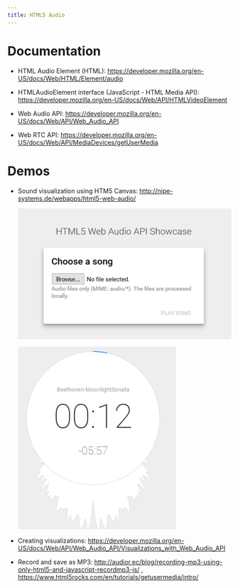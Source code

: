 ```yaml
---
title: HTML5 Audio
---
```


Documentation
=============

-   HTML Audio Element (HTML):
    <https://developer.mozilla.org/en-US/docs/Web/HTML/Element/audio>

-   HTMLAudioElement interface (JavaScript - HTML Media API):
    <https://developer.mozilla.org/en-US/docs/Web/API/HTMLVideoElement>

-   Web Audio API:
    <https://developer.mozilla.org/en-US/docs/Web/API/Web_Audio_API>

-   Web RTC API:
    <https://developer.mozilla.org/en-US/docs/Web/API/MediaDevices/getUserMedia>

Demos
=====

-   Sound visualization using HTM5 Canvas:
    <http://nipe-systems.de/webapps/html5-web-audio/>

    ![C:\\Users\\lcotfas\\AppData\\Local\\Microsoft\\Windows\\INetCacheContent.Word\\2016-11-29 (1).png](media/c8745b6ff83e5e27f9cbb44776ebcfca.png)

    ![C:\\Users\\lcotfas\\AppData\\Local\\Microsoft\\Windows\\INetCacheContent.Word\\2016-11-29.png](media/d0c9e9f766cb75ec31aae9a1cc2973a0.png)

-   Creating visualizations:
    <https://developer.mozilla.org/en-US/docs/Web/API/Web_Audio_API/Visualizations_with_Web_Audio_API>

-   Record and save as MP3:
    <http://audior.ec/blog/recording-mp3-using-only-html5-and-javascript-recordmp3-js/>
    , <https://www.html5rocks.com/en/tutorials/getusermedia/intro/>
